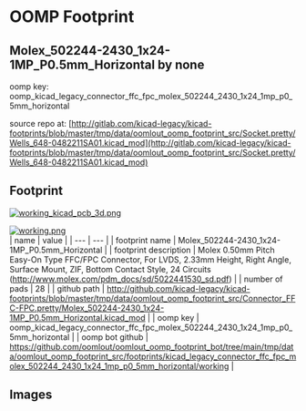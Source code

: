 # OOMP Footprint  
## Molex_502244-2430_1x24-1MP_P0.5mm_Horizontal  by none  
  
oomp key: oomp_kicad_legacy_connector_ffc_fpc_molex_502244_2430_1x24_1mp_p0_5mm_horizontal  
  
source repo at: [http://gitlab.com/kicad-legacy/kicad-footprints/blob/master/tmp/data/oomlout_oomp_footprint_src/Socket.pretty/Wells_648-0482211SA01.kicad_mod](http://gitlab.com/kicad-legacy/kicad-footprints/blob/master/tmp/data/oomlout_oomp_footprint_src/Socket.pretty/Wells_648-0482211SA01.kicad_mod)  
## Footprint  
  
[![working_kicad_pcb_3d.png](working_kicad_pcb_3d_600.png)](working_kicad_pcb_3d.png)  
  
[![working.png](working_600.png)](working.png)  
| name | value | 
| --- | --- | 
| footprint name | Molex_502244-2430_1x24-1MP_P0.5mm_Horizontal | 
| footprint description | Molex 0.50mm Pitch Easy-On Type FFC/FPC Connector, For LVDS, 2.33mm Height, Right Angle, Surface Mount, ZIF, Bottom Contact Style, 24 Circuits (http://www.molex.com/pdm_docs/sd/5022441530_sd.pdf) | 
| number of pads | 28 | 
| github path | http://github.com/kicad-legacy/kicad-footprints/blob/master/tmp/data/oomlout_oomp_footprint_src/Connector_FFC-FPC.pretty/Molex_502244-2430_1x24-1MP_P0.5mm_Horizontal.kicad_mod | 
| oomp key | oomp_kicad_legacy_connector_ffc_fpc_molex_502244_2430_1x24_1mp_p0_5mm_horizontal | 
| oomp bot github | https://github.com/oomlout/oomlout_oomp_footprint_bot/tree/main/tmp/data/oomlout_oomp_footprint_src/footprints/kicad_legacy_connector_ffc_fpc_molex_502244_2430_1x24_1mp_p0_5mm_horizontal/working | 
## Images  
